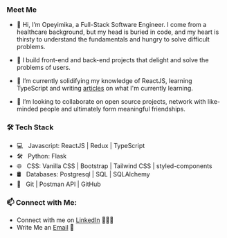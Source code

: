 <h3>Meet Me</h3>

- 👋 Hi, I’m Opeyimika, a Full-Stack Software Engineer. I come from a healthcare background, but my head is buried in code, and my heart is thirsty to understand the fundamentals and hungry to solve difficult problems. 


- 👀 I build front-end and back-end projects that delight and solve the problems of users. 
- 🌱 I’m currently solidifying my knowledge of ReactJS, learning TypeScript and writing [articles](https://opeyimikaaremu.hashnode.dev/) on what I'm currently learning.
- 💞️ I’m looking to collaborate on open source projects, network with like-minded people and ultimately form meaningful friendships.

<h3>🛠 Tech Stack</h3>

- 💻 &nbsp; Javascript: ReactJS | Redux | TypeScript
- 🛠️ &nbsp; Python: Flask
- 🌐 &nbsp; CSS: Vanilla CSS | Bootstrap | Tailwind CSS | styled-components
- 🛢  &nbsp; Databases: Postgresql | SQL | SQLAlchemy
- 🔧 &nbsp; Git | Postman API | GitHub 

<h3>📫 Connect with Me:</h3>

 - Connect with me on [LinkedIn](https://www.linkedin.com/in/opeyimikaaremu/) 👨🏻‍💻
 - Write Me an [Email](mailto:opeyimikaaremu@gmail.com) 💌
